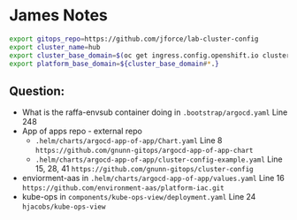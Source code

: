 # James Notes
```bash
export gitops_repo=https://github.com/jforce/lab-cluster-config
export cluster_name=hub
export cluster_base_domain=$(oc get ingress.config.openshift.io cluster --template={{.spec.domain}} | sed -e "s/^apps.//")
export platform_base_domain=${cluster_base_domain#*.}
```

## Question:  

* What is the raffa-envsub container doing in `.bootstrap/argocd.yaml` Line 248
* App of apps repo - external repo 
  - `.helm/charts/argocd-app-of-app/Chart.yaml` Line 8 `https://github.com/gnunn-gitops/argocd-app-of-app-chart`
  - `.helm/charts/argocd-app-of-app/cluster-config-example.yaml` Line 15, 28, 41 `https://github.com/gnunn-gitops/cluster-config`
* enviorment-aas in `.helm/charts/argocd-app-of-app/values.yaml` Line 16 `https://github.com/environment-aas/platform-iac.git`
* kube-ops in `components/kube-ops-view/deployment.yaml` Line 24 `hjacobs/kube-ops-view`
